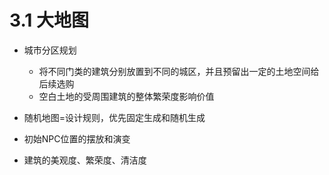 # 3.1 大地图

- 城市分区规划
  - 将不同门类的建筑分别放置到不同的城区，并且预留出一定的土地空间给后续选购
  - 空白土地的受周围建筑的整体繁荣度影响价值

- 随机地图=设计规则，优先固定生成和随机生成

- 初始NPC位置的摆放和演变

- 建筑的美观度、繁荣度、清洁度